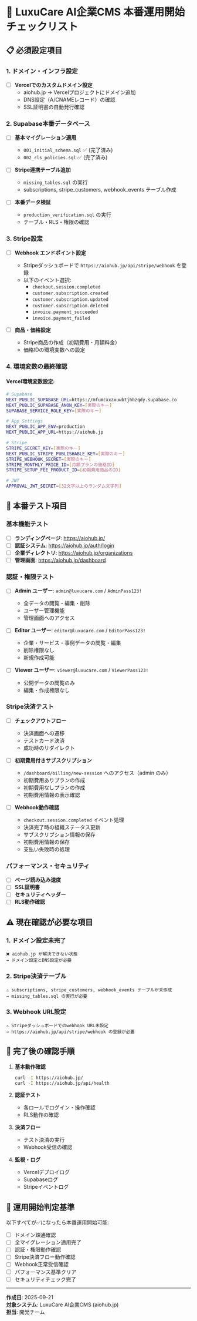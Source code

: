 # 🚀 LuxuCare AI企業CMS 本番運用開始チェックリスト

## 📋 必須設定項目

### 1. ドメイン・インフラ設定
- [ ] **Vercelでのカスタムドメイン設定**
  - aiohub.jp → Vercelプロジェクトにドメイン追加
  - DNS設定（A/CNAMEレコード）の確認
  - SSL証明書の自動発行確認

### 2. Supabase本番データベース
- [ ] **基本マイグレーション適用**
  - `001_initial_schema.sql` ✅ (完了済み)
  - `002_rls_policies.sql` ✅ (完了済み)

- [ ] **Stripe連携テーブル追加**
  - `missing_tables.sql` の実行
  - subscriptions, stripe_customers, webhook_events テーブル作成

- [ ] **本番データ検証**
  - `production_verification.sql` の実行
  - テーブル・RLS・権限の確認

### 3. Stripe設定
- [ ] **Webhook エンドポイント設定**
  - Stripeダッシュボードで `https://aiohub.jp/api/stripe/webhook` を登録
  - 以下のイベント選択:
    - `checkout.session.completed`
    - `customer.subscription.created`
    - `customer.subscription.updated`
    - `customer.subscription.deleted`
    - `invoice.payment_succeeded`
    - `invoice.payment_failed`

- [ ] **商品・価格設定**
  - Stripe商品の作成（初期費用・月額料金）
  - 価格IDの環境変数への設定

### 4. 環境変数の最終確認

#### Vercel環境変数設定:
```bash
# Supabase
NEXT_PUBLIC_SUPABASE_URL=https://mfumcxxzxuwbtjhhzqdy.supabase.co
NEXT_PUBLIC_SUPABASE_ANON_KEY=[実際のキー]
SUPABASE_SERVICE_ROLE_KEY=[実際のキー]

# App Settings  
NEXT_PUBLIC_APP_ENV=production
NEXT_PUBLIC_APP_URL=https://aiohub.jp

# Stripe
STRIPE_SECRET_KEY=[実際のキー]
NEXT_PUBLIC_STRIPE_PUBLISHABLE_KEY=[実際のキー]
STRIPE_WEBHOOK_SECRET=[実際のキー]
STRIPE_MONTHLY_PRICE_ID=[月額プランの価格ID]
STRIPE_SETUP_FEE_PRODUCT_ID=[初期費用商品のID]

# JWT
APPROVAL_JWT_SECRET=[32文字以上のランダム文字列]
```

## 🧪 本番テスト項目

### 基本機能テスト
- [ ] **ランディングページ**: https://aiohub.jp/
- [ ] **認証システム**: https://aiohub.jp/auth/login
- [ ] **企業ディレクトリ**: https://aiohub.jp/organizations
- [ ] **管理画面**: https://aiohub.jp/dashboard

### 認証・権限テスト
- [ ] **Admin ユーザー**: `admin@luxucare.com` / `AdminPass123!`
  - 全データの閲覧・編集・削除
  - ユーザー管理機能
  - 管理画面へのアクセス

- [ ] **Editor ユーザー**: `editor@luxucare.com` / `EditorPass123!`
  - 企業・サービス・事例データの閲覧・編集
  - 削除権限なし
  - 新規作成可能

- [ ] **Viewer ユーザー**: `viewer@luxucare.com` / `ViewerPass123!`
  - 公開データの閲覧のみ
  - 編集・作成権限なし

### Stripe決済テスト
- [ ] **チェックアウトフロー**
  - 決済画面への遷移
  - テストカード決済
  - 成功時のリダイレクト

- [ ] **初期費用付きサブスクリプション**
  - `/dashboard/billing/new-session` へのアクセス（admin のみ）
  - 初期費用ありプランの作成
  - 初期費用なしプランの作成
  - 初期費用情報の表示確認

- [ ] **Webhook動作確認**
  - `checkout.session.completed` イベント処理
  - 決済完了時の組織ステータス更新
  - サブスクリプション情報の保存
  - 初期費用情報の保存
  - 支払い失敗時の処理

### パフォーマンス・セキュリティ
- [ ] **ページ読み込み速度**
- [ ] **SSL証明書**
- [ ] **セキュリティヘッダー**
- [ ] **RLS動作確認**

## ⚠️ 現在確認が必要な項目

### 1. **ドメイン設定未完了**
```
❌ aiohub.jp が解決できない状態
→ ドメイン設定とDNS設定が必要
```

### 2. **Stripe決済テーブル**
```
⚠️ subscriptions, stripe_customers, webhook_events テーブルが未作成
→ missing_tables.sql の実行が必要
```

### 3. **Webhook URL設定**
```
⚠️ Stripeダッシュボードでのwebhook URL未設定
→ https://aiohub.jp/api/stripe/webhook の登録が必要
```

## 📝 完了後の確認手順

1. **基本動作確認**
   ```bash
   curl -I https://aiohub.jp/
   curl -I https://aiohub.jp/api/health
   ```

2. **認証テスト**
   - 各ロールでログイン・操作確認
   - RLS動作の確認

3. **決済フロー**
   - テスト決済の実行
   - Webhook受信の確認

4. **監視・ログ**
   - Vercelデプロイログ
   - Supabaseログ
   - Stripeイベントログ

## 🎯 運用開始判定基準

以下すべてが✅になったら本番運用開始可能:

- [ ] ドメイン疎通確認
- [ ] 全マイグレーション適用完了  
- [ ] 認証・権限動作確認
- [ ] Stripe決済フロー動作確認
- [ ] Webhook正常受信確認
- [ ] パフォーマンス基準クリア
- [ ] セキュリティチェック完了

---

**作成日**: 2025-09-21  
**対象システム**: LuxuCare AI企業CMS (aiohub.jp)  
**担当**: 開発チーム